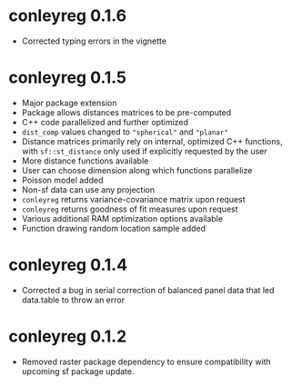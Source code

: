 # conleyreg 0.1.6
* Corrected typing errors in the vignette

# conleyreg 0.1.5
* Major package extension
* Package allows distances matrices to be pre-computed
* C++ code parallelized and further optimized
* `dist_comp` values changed to `"spherical"` and `"planar"`
* Distance matrices primarily rely on internal, optimized C++ functions, with `sf::st_distance` only used if explicitly requested by the user
* More distance functions available
* User can choose dimension along which functions parallelize
* Poisson model added
* Non-sf data can use any projection
* `conleyreg` returns variance-covariance matrix upon request
* `conleyreg` returns goodness of fit measures upon request
* Various additional RAM optimization options available
* Function drawing random location sample added

# conleyreg 0.1.4
* Corrected a bug in serial correction of balanced panel data that led data.table to throw an error

# conleyreg 0.1.2
* Removed raster package dependency to ensure compatibility with upcoming sf package update.
